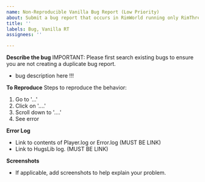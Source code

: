 ```yaml
---
name: Non-Reproducible Vanilla Bug Report (Low Priority)
about: Submit a bug report that occurs in RimWorld running only RimThreaded and DLCs that cannot be reproduced fairly consistantly.   
title: ''
labels: Bug, Vanilla RT
assignees: ''

---
```


**Describe the bug**
IMPORTANT: Please first search existing bugs to ensure you are not creating a duplicate bug report.  

* bug description here !!!

**To Reproduce**
Steps to reproduce the behavior:
1. Go to '...'
2. Click on '....'
3. Scroll down to '....'
4. See error

**Error Log**
* Link to contents of Player.log or Error.log (MUST BE LINK)
* Link to HugsLib log. (MUST BE LINK)

**Screenshots**
* If applicable, add screenshots to help explain your problem.
